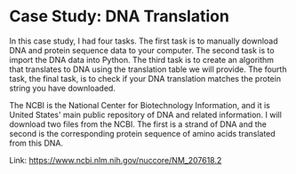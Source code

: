 # Case Study: DNA Translation

In this case study, I had four tasks.
The first task is to manually download DNA and protein sequence data to your computer.
The second task is to import the DNA data into Python.
The third task is to create an algorithm that translates to DNA using the translation table we will provide.
The fourth task, the final task, is to check if your DNA translation matches the protein string you have downloaded. 
 
The NCBI is the National Center for Biotechnology Information, and it is United States' main public repository of DNA and related information.
I will download two files from the NCBI. The first is a strand of DNA and the second is the corresponding protein sequence of amino acids translated from this DNA.

Link: https://www.ncbi.nlm.nih.gov/nuccore/NM_207618.2
